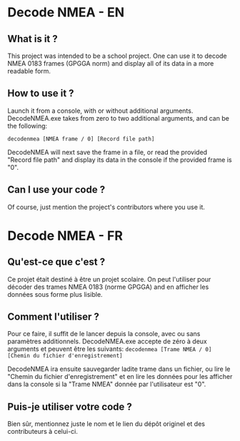 # Decode NMEA - EN
## What is it ?
This project was intended to be a school project.
One can use it to decode NMEA 0183 frames (GPGGA norm) and display all of its data in a more readable form.
## How to use it ?
Launch it from a console, with or without additional arguments.
DecodeNMEA.exe takes from zero to two additional arguments, and can be the following:

`decodenmea [NMEA frame / 0] [Record file path]`

DecodeNMEA will next save the frame in a file, or read the provided "Record file path" and display its data in the console if the provided frame is "0".
## Can I use your code ?
Of course, just mention the project's contributors where you use it.

# Decode NMEA - FR
## Qu'est-ce que c'est ?
Ce projet était destiné à être un projet scolaire.
On peut l'utiliser pour décoder des trames NMEA 0183 (norme GPGGA) and en afficher les données sous forme plus lisible.
## Comment l'utiliser ?
Pour ce faire, il suffit de le lancer depuis la console, avec ou sans paramètres additionnels.
DecodeNMEA.exe accepte de zéro à deux arguments et peuvent être les suivants:
`decodenmea [Trame NMEA / 0] [Chemin du fichier d'enregistrement]`

DecodeNMEA ira ensuite sauvegarder ladite trame dans un fichier, ou lire le "Chemin du fichier d'enregistrement" et en lire les données pour les afficher dans la console si la "Trame NMEA" donnée par l'utilisateur est "0".
## Puis-je utiliser votre code ?
Bien sûr, mentionnez juste le nom et le lien du dépôt originel et des contributeurs à celui-ci.
